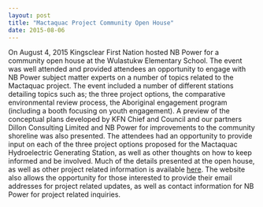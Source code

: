 ```yaml
---
layout: post
title: "Mactaquac Project Community Open House"
date: 2015-08-06
---
```


On August 4, 2015 Kingsclear First Nation hosted NB Power for a community open house at the Wulastukw Elementary School. The event was well attended and provided attendees an opportunity to engage with NB Power subject matter experts on a number of topics related to the Mactaquac project.<!--end-excerpt--> The event included a number of different stations detailing topics such as; the three project options, the comparative environmental review process, the Aboriginal engagement program (including a booth focusing on youth engagement). A preview of the conceptual plans developed by KFN Chief and Council and our partners Dillon Consulting Limited and NB Power for improvements to the community shoreline was also presented. The attendees had an opportunity to provide input on each of the three project options proposed for the Mactaquac Hydroelectric Generating Station, as well as other thoughts on how to keep informed and be involved. Much of the details presented at the open house, as well as other project related information is available [here](http://www.mactaquac.ca/). The website also allows the opportunity for those interested to provide their email addresses for project related updates, as well as contact information for NB Power for project related inquiries.